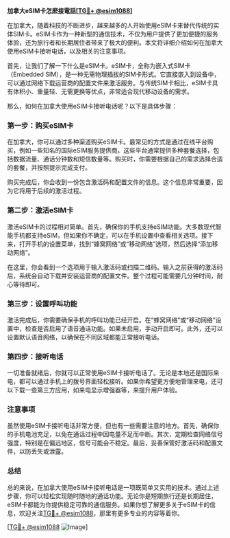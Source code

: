 **加拿大eSIM卡怎麽接電話[[TG💪+ @esim1088](https://t.me/s/esim1088)]**

在加拿大，随着科技的不断进步，越来越多的人开始使用eSIM卡来替代传统的实体SIM卡。eSIM卡作为一种新型的通信技术，不仅为用户提供了更加便捷的服务体验，还为旅行者和长期居住者带来了极大的便利。本文将详细介绍如何在加拿大使用eSIM卡接听电话，以及相关的注意事项。

首先，让我们了解一下什么是eSIM卡。eSIM卡，全称为嵌入式SIM卡（Embedded SIM），是一种无需物理插拔的SIM卡形式。它直接嵌入到设备中，可以通过网络下载运营商的配置文件来激活服务。与传统SIM卡相比，eSIM卡具有体积小、重量轻、无需更换等优点，非常适合现代移动设备的需求。

那么，如何在加拿大使用eSIM卡接听电话呢？以下是具体步骤：

### 第一步：购买eSIM卡

在加拿大，你可以通过多种渠道购买eSIM卡。最常见的方式是通过在线平台购买，例如一些知名的国际eSIM服务提供商。这些平台通常提供多种套餐选择，包括数据流量、通话分钟数和短信数量等。购买时，你需要根据自己的需求选择合适的套餐，并按照提示完成支付。

购买完成后，你会收到一份包含激活码和配置文件的信息。这个信息非常重要，因为它将用于后续的激活过程。

### 第二步：激活eSIM卡

激活eSIM卡的过程相对简单。首先，确保你的手机支持eSIM功能。大多数现代智能手机都支持eSIM，但如果你不确定，可以在手机设置中查看相关选项。接下来，打开手机的设置菜单，找到“蜂窝网络”或“移动网络”选项，然后选择“添加移动网络”。

在这里，你会看到一个选项用于输入激活码或扫描二维码。输入之前获得的激活码后，系统会自动下载并安装运营商的配置文件。整个过程可能需要几分钟时间，耐心等待即可。

### 第三步：设置呼叫功能

激活完成后，你需要确保手机的呼叫功能已经开启。在“蜂窝网络”或“移动网络”设置中，检查是否启用了语音通话功能。如果未启用，手动开启即可。此外，还可以设置默认语音网络，以确保在不同区域都能正常接听电话。

### 第四步：接听电话

一切准备就绪后，你就可以正常使用eSIM卡接听电话了。无论是本地还是国际来电，都可以通过手机上的拨号界面轻松接听。如果你希望更方便地管理来电，还可以下载一些第三方应用，如来电显示增强器等，来提升用户体验。

### 注意事项

虽然使用eSIM卡接听电话非常方便，但也有一些需要注意的地方。首先，确保你的手机电池充足，以免在通话过程中因电量不足而中断。其次，定期检查网络信号强度，特别是在偏远地区，信号可能会不稳定。最后，妥善保管好激活码和配置文件，以防丢失或泄露。

### 总结

总的来说，在加拿大使用eSIM卡接听电话是一项既简单又实用的技术。通过上述步骤，你可以轻松实现随时随地的通话功能。无论你是短期旅行还是长期居住，eSIM卡都能为你提供稳定可靠的通信服务。如果你想了解更多关于eSIM卡的信息，欢迎关注[TG💪+ @esim1088](https://t.me/s/esim1088)，那里有更多专业的内容等着你。

[[TG💪+ @esim1088](https://t.me/s/esim1088) ![Image](https://i.postimg.cc/4NQfJmqS/Snipaste-2025-05-13-00-14-12.png)]
